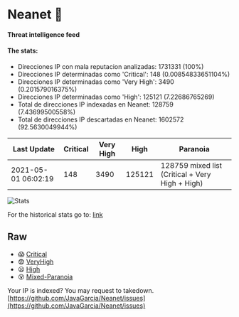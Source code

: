 # Neanet :hocho:
#### Threat intelligence feed
#### The stats:

- Direcciones IP con mala reputacion analizadas: 1731331 (100%)
- Direcciones IP determinadas como 'Critical':  148 (0.00854833651104%)
- Direcciones IP determinadas como 'Very High':  3490 (0.201579016375%)
- Direcciones IP determinadas como 'High':  125121 (7.22686765269)
- Total de direcciones IP indexadas en Neanet:  128759 (7.43699500558%)
- Total de direcciones IP descartadas en Neanet:  1602572 (92.5630049944%)

| Last Update | Critical | Very High | High | Paranoia |
| --- | --- | --- | --- | --- |
| 2021-05-01 06:02:19 | 148 | 3490 | 125121 | 128759 mixed list (Critical + Very High + High)|

![Stats](https://docs.google.com/spreadsheets/d/e/2PACX-1vSnaNMIXVabIpDJjufMlzH7poXnshF3mgd8Is1g9ytUEzVsP5my4Trn8f-xkoLLQ38xpL3HtmUexLo6/pubchart?oid=501124687&format=image)

For the historical stats go to: [link](/stats.csv)
## Raw
- :scream: [Critical](https://raw.githubusercontent.com/JavaGarcia/Neanet/master/blacklists/neanet_critical.txt)
- :fearful: [VeryHigh](https://raw.githubusercontent.com/JavaGarcia/Neanet/master/blacklists/neanet_veryHigh.txtt)
- :frowning: [High](https://raw.githubusercontent.com/JavaGarcia/Neanet/master/blacklists/neanet_high.txt)
- :dizzy_face: [Mixed-Paranoia](https://raw.githubusercontent.com/JavaGarcia/Neanet/master/blacklists/neanet_all.txt)


Your IP is indexed? You may request to takedown. [https://github.com/JavaGarcia/Neanet/issues](https://github.com/JavaGarcia/Neanet/issues)




























































































































































































































































































































































































































































































































































































































































































































































































































































































































































































































































































































































































































































































































































































































































































































































































































































































































































































































































































































































































































































































































































































































































































































































































































































































































































































































































































































































































































































































































































































































































































































































































































































































































































































































































































































































































































































































































































































































































































































































































































































































































































































































































































































































































































































































































































































































































































































































































































































































































































































































































































































































































































































































































































































































































































































































































































































































































































































































































































































































































































































































































































































































